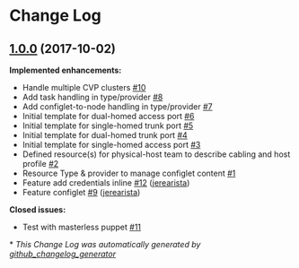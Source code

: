 # Change Log

## [1.0.0](https://github.com/aristanetworks/puppet-cloudvision/tree/1.0.0) (2017-10-02)
**Implemented enhancements:**

- Handle multiple CVP clusters [\#10](https://github.com/aristanetworks/puppet-cloudvision/issues/10)
- Add task handling in type/provider [\#8](https://github.com/aristanetworks/puppet-cloudvision/issues/8)
- Add configlet-to-node handling in type/provider [\#7](https://github.com/aristanetworks/puppet-cloudvision/issues/7)
- Initial template for dual-homed access port [\#6](https://github.com/aristanetworks/puppet-cloudvision/issues/6)
- Initial template for single-homed trunk port [\#5](https://github.com/aristanetworks/puppet-cloudvision/issues/5)
- Initial template for dual-homed trunk port [\#4](https://github.com/aristanetworks/puppet-cloudvision/issues/4)
- Initial template for single-homed access port [\#3](https://github.com/aristanetworks/puppet-cloudvision/issues/3)
- Defined resource\(s\) for physical-host team to describe cabling and host profile [\#2](https://github.com/aristanetworks/puppet-cloudvision/issues/2)
- Resource Type & provider to manage configlet content [\#1](https://github.com/aristanetworks/puppet-cloudvision/issues/1)
- Feature add credentials inline [\#12](https://github.com/aristanetworks/puppet-cloudvision/pull/12) ([jerearista](https://github.com/jerearista))
- Feature configlet [\#9](https://github.com/aristanetworks/puppet-cloudvision/pull/9) ([jerearista](https://github.com/jerearista))

**Closed issues:**

- Test with masterless puppet [\#11](https://github.com/aristanetworks/puppet-cloudvision/issues/11)



\* *This Change Log was automatically generated by [github_changelog_generator](https://github.com/skywinder/Github-Changelog-Generator)*